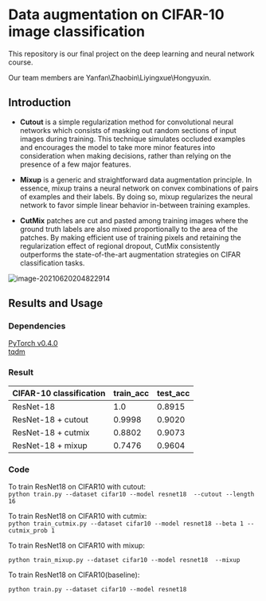 # Data augmentation on CIFAR-10 image classification

This repository  is our final project on the deep learning and neural network course.

Our team members are Yanfan\Zhaobin\Liyingxue\Hongyuxin.

## Introduction

- **Cutout** is a simple regularization method for convolutional neural networks which consists of masking out random sections of input images during training. This technique simulates occluded examples and encourages the model to take more minor features into consideration when making decisions, rather than relying on the presence of a few major features.  

- **Mixup**  is a generic and straightforward data augmentation principle. In essence, mixup trains a neural network on convex combinations of pairs of examples and their labels. By doing so, mixup regularizes the neural network to favor simple linear behavior in-between training examples.

-  **CutMix**  patches are cut and pasted among training images where the ground truth labels are also mixed proportionally to the area of the patches. By making efficient use of training pixels and retaining the regularization effect of regional dropout, CutMix consistently outperforms the state-of-the-art augmentation strategies on CIFAR  classification tasks.

![image-20210620204822914](C:\Users\Ivan\AppData\Roaming\Typora\typora-user-images\image-20210620204822914.png)



## Results and Usage

### Dependencies

[PyTorch v0.4.0](http://pytorch.org/)  
[tqdm](https://pypi.python.org/pypi/tqdm)

### Result 
| CIFAR-10 classification | train_acc | test_acc |
| ----------------------- | --------- | -------- |
| ResNet-18               | 1.0       | 0.8915   |
| ResNet-18 + cutout      | 0.9998    | 0.9020   |
| ResNet-18 + cutmix      | 0.8802    | 0.9073   |
| ResNet-18 + mixup       | 0.7476    | 0.9604   |

### Code

To train ResNet18 on CIFAR10 with  cutout:    
`python train.py --dataset cifar10 --model resnet18  --cutout --length 16`

To train ResNet18 on CIFAR10 with cutmix:  
`python train_cutmix.py --dataset cifar10 --model resnet18 --beta 1 --cutmix_prob 1`

To train ResNet18 on CIFAR10 with mixup:  

`python train_mixup.py --dataset cifar10 --model resnet18  --mixup `

To train ResNet18 on CIFAR10(baseline):

`python train.py --dataset cifar10 --model resnet18  `

